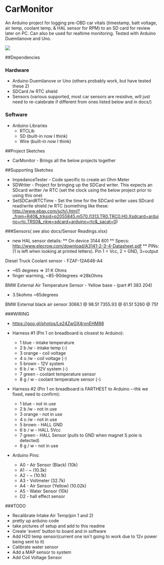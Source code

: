 # CarMonitor
An Arduino project for logging pre-OBD car vitals (timestamp, batt voltage, air temp, coolant temp, &amp; HAL sensor for RPM) to an SD card for review later on PC. Can also be used for realtime monitoring. Tested with Arduino Duemilanove and Uno.

<img src="https://github.com/neogeek83/CarMonitor/blob/master/docs/wiring%20harness/20161107_201841_HDR.jpg?raw=true" />

##Dependencies
### Hardware
  * Arduino Duemilanove or Uno (others probably work, but have tested these 2)
  * SDCard /w RTC shield
  * Sensors (various supported, most car sensors are resistive, will just need to re-calebrate if different from ones listed below and in docs/)
### Software
  * Arduino Libraries
    * RTCLib
    * SD (built-in now I think)
    * Wire (built-in now I think)

##Project Sketches
 * CarMonitor - Brings all the below projects together
   
##Supporting Sketches
 * ImpedanceTester - Code specific to create an Ohm Meter
 * SDWriter - Project for bringing up the SDCard writer. This expects an SDcard writter /w RTC (set the clock using the below project prior to using this one)
 * SetSDCardRTCTime - Set the time for the SDCard writer uses SDcard read/write shield /w RTC (something like these: http://www.ebay.com/sch/i.html?_from=R40&_trksid=p2055845.m570.l1313.TR0.TRC0.H0.Xsdcard+arduino+rtc.TRS0&_nkw=sdcard+arduino+rtc&_sacat=0)

###Sensors( see also docs/Sensor Readings.xlsx)

  * new HAL sensor details: 
  ** On device 3144 601
  ** Specs: http://www.elecrow.com/download/A3141-2-3-4-Datasheet.pdf
  ** PINs: (1 is left when looking at printed letters). Pin 1 = Vcc, 2 = GND, 3=output

Diesel Truck Coolant sensor - FZAF-12A648-A4
 * ~65 degrees => 31 K Ohms
 * finger warming, ~85-90degrees =>28kOhms

BMW External Air Temperature Sensor  - Yellow base - (part #1 383 204)
 * 3.5kohms ~65degrees 

BMW External black air sensor
 3066.1 @ 98.5f
 7355.93 @ 61.5f
 5260 @ 75f

###WIRING
  * https://goo.gl/photos/Le24ZwGX4rxnEHM88 
  * Harness #1 (Pin 1 on breadboard is closest to Arduino):
    *  1 blue - intake temperature
	*  2 b /w - intake temp (-)
	*  3 orange - coil voltage
	*  4 o /w   - coil voltage (-)
	*  5 brown - 12V system
	*  6 b / w - 12V system (-)
	*  7 green - coolant temperature sensor
	*  8 g / w - coolant temperature sensor (-)

  * Harness #2 (Pin 1 on breadboard is FARTHEST to Arduino --thk we fixed, need to confirm):
    *  1 blue - not in use
	*  2 b /w - not in use
	*  3 orange - not in use
	*  4 o /w   - not in use
	*  5 brown - HALL GND 
	*  6 b / w - HALL 5Vcc
	*  7 green - HALL Sensor (pulls to GND when magnet S pole is detected)
	*  8 g / w - not in use
	
  * Arduino Pins:
    * A0 - Air Sensor (Black) (10k)
	* A1 - ~ (10.3k)
	* A2 - ~ (10.1k)
	* A3 - Voltmeter (32.7k)
	* A4 - Air Sensor (Yellow) (10.02k)
	* A5 - Water Sensor (10k)
	* D2 - hall effect sensor

###TODO

  * Recalibrate Intake Air Temp(pin 1 and 2) 
  * pretty up arduino code
  * take pictures of setup and add to this readme
  * Create 'event' button to board and in software
  * Add H20 temp sensor(current one isn't going to work due to 12v power being sent to it)
  * Calibrate water sensor
  * Add a MAP sensor to system
  * Add Coil Voltage Sensor

